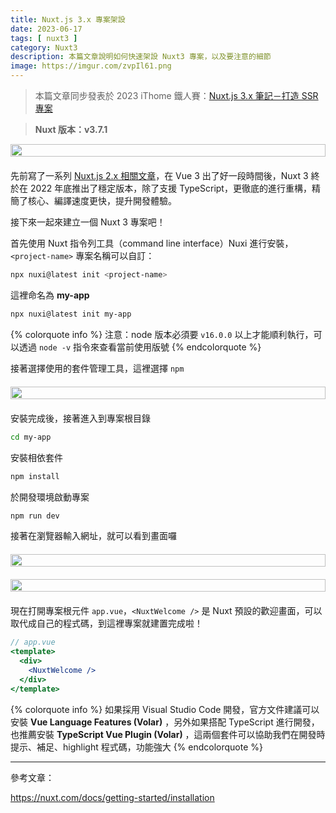 ```yaml
---
title: Nuxt.js 3.x 專案架設
date: 2023-06-17
tags: [ nuxt3 ]
category: Nuxt3
description: 本篇文章說明如何快速架設 Nuxt3 專案，以及要注意的細節
image: https://imgur.com/zvpIl61.png
---
```


> 本篇文章同步發表於 2023 iThome 鐵人賽：[Nuxt.js 3.x 筆記－打造 SSR 專案](https://ithelp.ithome.com.tw/users/20130500/ironman/6236)
>

> **Nuxt 版本：v3.7.1**
>

<div style="display: flex; justify-content: center; margin: 0 0 20px;">
  <img style="width: 100%; max-width: 600px;" src="https://imgur.com/zvpIl61.png">
</div>

先前寫了一系列 [Nuxt.js 2.x 相關文章](https://clairechang.tw/categories/Nuxt/)，在 Vue 3 出了好一段時間後，Nuxt 3 終於在 2022 年底推出了穩定版本，除了支援 TypeScript，更徹底的進行重構，精簡了核心、編譯速度更快，提升開發體驗。

接下來一起來建立一個 Nuxt 3 專案吧！

<!-- more -->

首先使用 Nuxt 指令列工具（command line interface）Nuxi 進行安裝，`<project-name>` 專案名稱可以自訂：

```bash
npx nuxi@latest init <project-name>
```

這裡命名為 **my-app**

```bash
npx nuxi@latest init my-app
```

{% colorquote info %}
注意：node 版本必須要 `v16.0.0` 以上才能順利執行，可以透過 `node -v` 指令來查看當前使用版號
{% endcolorquote %}

接著選擇使用的套件管理工具，這裡選擇 `npm`

<div style="display: flex; justify-content: left; margin: 20px 0;">
  <img style="width: 100%; max-width: 650px;" src="https://imgur.com/A8eGOym.png">
</div>


安裝完成後，接著進入到專案根目錄

```bash
cd my-app
```

安裝相依套件

```bash
npm install
```

於開發環境啟動專案

```bash
npm run dev
```

接著在瀏覽器輸入網址，就可以看到畫面囉

<div style="display: flex; justify-content: left; margin: 20px 0;">
  <img style="width: 100%; max-width: 650px;" src="https://imgur.com/2yi495Y.png">
</div>

<div style="display: flex; justify-content: left; margin: 20px 0;">
  <img style="width: 100%; max-width: 100%;" src="https://imgur.com/xXkVdvt.png">
</div>

現在打開專案根元件 `app.vue`，`<NuxtWelcome />` 是 Nuxt 預設的歡迎畫面，可以取代成自己的程式碼，到這裡專案就建置完成啦！

```jsx
// app.vue
<template>
  <div>
    <NuxtWelcome />
  </div>
</template>
```

{% colorquote info %}
如果採用 Visual Studio Code 開發，官方文件建議可以安裝 **Vue Language Features (Volar)** ，另外如果搭配 TypeScript 進行開發，也推薦安裝 **TypeScript Vue Plugin (Volar)** ，這兩個套件可以協助我們在開發時提示、補足、highlight 程式碼，功能強大
{% endcolorquote %}

---

參考文章：

https://nuxt.com/docs/getting-started/installation